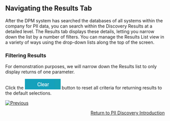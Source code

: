 ## Navigating the Results Tab

After the DPM system has searched the databases of all systems within the company for PII data, you can search within the Discovery Results at a detailed level. The Results tab displays these details, letting you narrow down the list by a number of filters. You can manage the Results List view in a variety of ways using the drop-down lists along the top of the screen. 

### Filtering Results

For demonstration purposes, we will narrow down the Results list to only display returns of one parameter. 

Click the ![image](/articles/DPM/images/ICON_Clear.jpg) button to reset all criteria for returning results to the default selections.



[![Previous](/articles/DPM/images/Previous.png)](/articles/DPM/02_Admin_Module/15_8_Discovery_Results_Tab_Overview.md)[<p align="right"> Return to PII Discovery Introduction</p>](/articles/DPM/02_Admin_Module/15_1_Discovery_Introduction.md)
